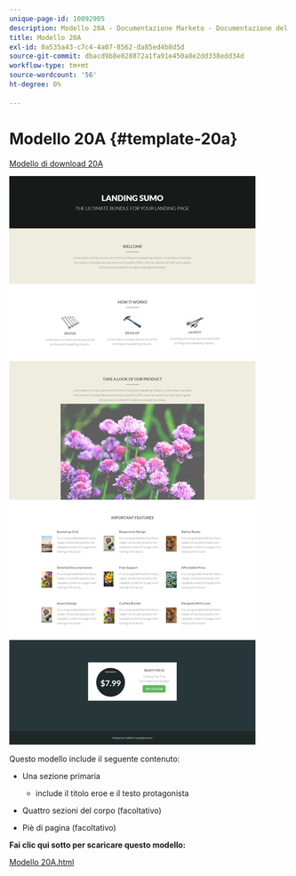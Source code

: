 ```yaml
---
unique-page-id: 10092905
description: Modello 20A - Documentazione Marketo - Documentazione del prodotto
title: Modello 20A
exl-id: 0a535a43-c7c4-4a07-8562-da85ed4b8d5d
source-git-commit: dbacd9b8e028872a1fa91e450a8e2dd338edd34d
workflow-type: tm+mt
source-wordcount: '56'
ht-degree: 0%

---
```


# Modello 20A {#template-20a}

[Modello di download 20A](https://experienceleague.adobe.com/landing/marketo/lp-templates/template-20a.html)

![](assets/image2015-9-18-9-3a1-3a49.png)

Questo modello include il seguente contenuto:

* Una sezione primaria

   * include il titolo eroe e il testo protagonista

* Quattro sezioni del corpo (facoltativo)
* Piè di pagina (facoltativo)

**Fai clic qui sotto per scaricare questo modello:**

[Modello 20A.html](https://experienceleague.adobe.com/landing/marketo/lp-templates/template-20a.html)
